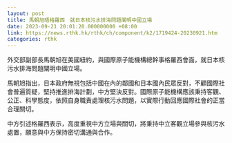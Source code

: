 ```yaml
---
layout: post
title: 馬朝旭晤格羅西　就日本核污水排海問題闡明中國立場
date: 2023-09-21 20:01:20.000000000 +08:00
link: https://news.rthk.hk/rthk/ch/component/k2/1719424-20230921.htm
categories: rthk
---
```


外交部副部長馬朝旭在美國紐約，與國際原子能機構總幹事格羅西會面，就日本核污水排海問題闡明中國立場。

馬朝旭指出，日本政府無視包括中國在內的鄰國和日本國內民眾反對，不顧國際社會普遍質疑，堅持推進排海計劃，中方堅決反對。國際原子能機構應該秉持客觀、公正、科學態度，依照自身職責處理核污水問題，以實際行動回應國際社會的正當合理關切。

中方引述格羅西表示，高度重視中方立場與關切，將秉持中立客觀立場參與核污水處置，願意與中方保持密切溝通與合作。

